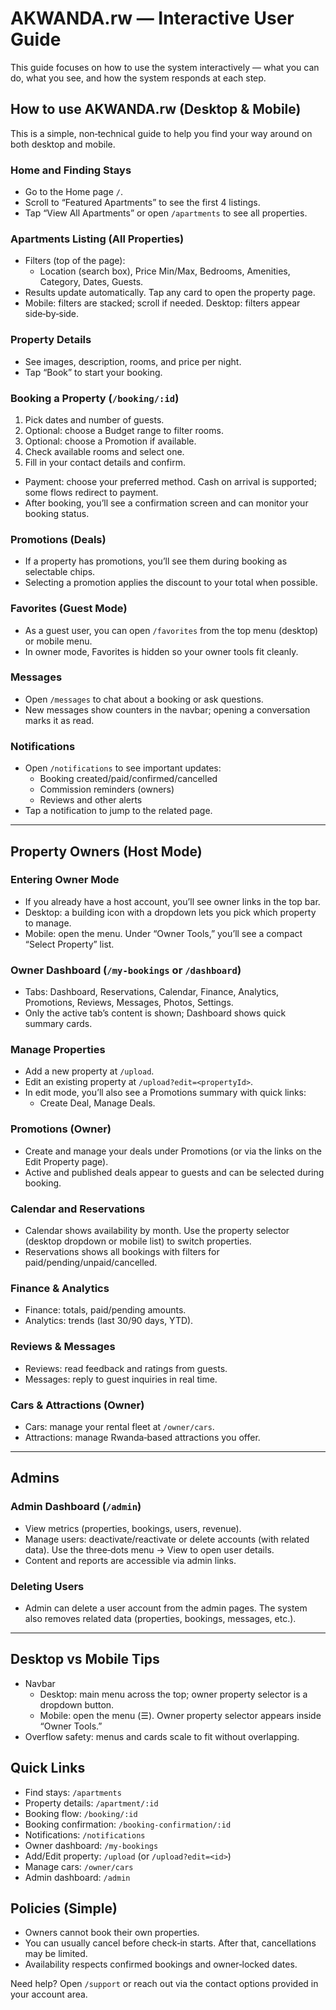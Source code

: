 # AKWANDA.rw — Interactive User Guide

This guide focuses on how to use the system interactively — what you can do, what you see, and how the system responds at each step.

## How to use AKWANDA.rw (Desktop & Mobile)

This is a simple, non‑technical guide to help you find your way around on both desktop and mobile.

### Home and Finding Stays
- Go to the Home page `/`.
- Scroll to “Featured Apartments” to see the first 4 listings.
- Tap “View All Apartments” or open `/apartments` to see all properties.

### Apartments Listing (All Properties)
- Filters (top of the page):
  - Location (search box), Price Min/Max, Bedrooms, Amenities, Category, Dates, Guests.
- Results update automatically. Tap any card to open the property page.
- Mobile: filters are stacked; scroll if needed. Desktop: filters appear side‑by‑side.

### Property Details
- See images, description, rooms, and price per night.
- Tap “Book” to start your booking.

### Booking a Property (`/booking/:id`)
1) Pick dates and number of guests.
2) Optional: choose a Budget range to filter rooms.
3) Optional: choose a Promotion if available.
4) Check available rooms and select one.
5) Fill in your contact details and confirm.
- Payment: choose your preferred method. Cash on arrival is supported; some flows redirect to payment.
- After booking, you’ll see a confirmation screen and can monitor your booking status.

### Promotions (Deals)
- If a property has promotions, you’ll see them during booking as selectable chips.
- Selecting a promotion applies the discount to your total when possible.

### Favorites (Guest Mode)
- As a guest user, you can open `/favorites` from the top menu (desktop) or mobile menu.
- In owner mode, Favorites is hidden so your owner tools fit cleanly.

### Messages
- Open `/messages` to chat about a booking or ask questions.
- New messages show counters in the navbar; opening a conversation marks it as read.

### Notifications
- Open `/notifications` to see important updates:
  - Booking created/paid/confirmed/cancelled
  - Commission reminders (owners)
  - Reviews and other alerts
- Tap a notification to jump to the related page.

---

## Property Owners (Host Mode)

### Entering Owner Mode
- If you already have a host account, you’ll see owner links in the top bar.
- Desktop: a building icon with a dropdown lets you pick which property to manage.
- Mobile: open the menu. Under “Owner Tools,” you’ll see a compact “Select Property” list.

### Owner Dashboard (`/my-bookings` or `/dashboard`)
- Tabs: Dashboard, Reservations, Calendar, Finance, Analytics, Promotions, Reviews, Messages, Photos, Settings.
- Only the active tab’s content is shown; Dashboard shows quick summary cards.

### Manage Properties
- Add a new property at `/upload`.
- Edit an existing property at `/upload?edit=<propertyId>`.
- In edit mode, you’ll also see a Promotions summary with quick links:
  - Create Deal, Manage Deals.

### Promotions (Owner)
- Create and manage your deals under Promotions (or via the links on the Edit Property page).
- Active and published deals appear to guests and can be selected during booking.

### Calendar and Reservations
- Calendar shows availability by month. Use the property selector (desktop dropdown or mobile list) to switch properties.
- Reservations shows all bookings with filters for paid/pending/unpaid/cancelled.

### Finance & Analytics
- Finance: totals, paid/pending amounts.
- Analytics: trends (last 30/90 days, YTD).

### Reviews & Messages
- Reviews: read feedback and ratings from guests.
- Messages: reply to guest inquiries in real time.

### Cars & Attractions (Owner)
- Cars: manage your rental fleet at `/owner/cars`.
- Attractions: manage Rwanda‑based attractions you offer.

---

## Admins

### Admin Dashboard (`/admin`)
- View metrics (properties, bookings, users, revenue).
- Manage users: deactivate/reactivate or delete accounts (with related data). Use the three‑dots menu → View to open user details.
- Content and reports are accessible via admin links.

### Deleting Users
- Admin can delete a user account from the admin pages. The system also removes related data (properties, bookings, messages, etc.).

---

## Desktop vs Mobile Tips
- Navbar
  - Desktop: main menu across the top; owner property selector is a dropdown button.
  - Mobile: open the menu (☰). Owner property selector appears inside “Owner Tools.”
- Overflow safety: menus and cards scale to fit without overlapping.

## Quick Links
- Find stays: `/apartments`
- Property details: `/apartment/:id`
- Booking flow: `/booking/:id`
- Booking confirmation: `/booking-confirmation/:id`
- Notifications: `/notifications`
- Owner dashboard: `/my-bookings`
- Add/Edit property: `/upload` (or `/upload?edit=<id>`)
- Manage cars: `/owner/cars`
- Admin dashboard: `/admin`

## Policies (Simple)
- Owners cannot book their own properties.
- You can usually cancel before check‑in starts. After that, cancellations may be limited.
- Availability respects confirmed bookings and owner‑locked dates.

Need help? Open `/support` or reach out via the contact options provided in your account area.
